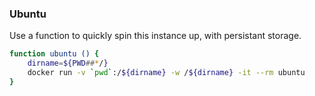 <h3>Ubuntu</h3>

Use a function to quickly spin this instance up, with persistant storage.<br>

```bash
function ubuntu () {
	dirname=${PWD##*/}
	docker run -v `pwd`:/${dirname} -w /${dirname} -it --rm ubuntu
}
```
